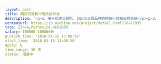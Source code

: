 ```yaml
---                
layout: post       
title: 期货交易和行情系统开发           
description: '<p>1、用于自建交易所、自定义交易品种的期货行情和交易系统</p><p>2、不需要接入别家行情数据，行情和交易都在自己交易所产生和实现</p><p>3、能全职或者兼职开发都可以</p><p>4、一定要有丰富的相关产品和行业的开发经验</p>'     
contenturl: https://zb.oschina.net/project/detail.html?id=17935      
tags: [Java,Python,C#,WEB应用]            
salary: 100000-100000元          
publish_time: '2018-01-15 13:08:58'         
start_time: '2018-01-15 13:08:58'           
apply: 0                   
time_range: 30 天              
status: 招募中                  
---                 
```

